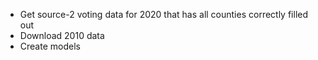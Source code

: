 * Get source-2 voting data for 2020 that has all counties correctly filled out
* Download 2010 data
* Create models
